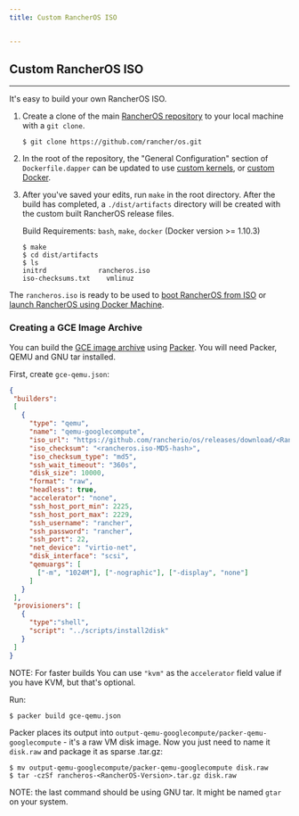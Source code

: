 ```yaml
---
title: Custom RancherOS ISO


---
```


## Custom RancherOS ISO
---

It's easy to build your own RancherOS ISO.

1. Create a clone of the main [RancherOS repository](https://github.com/rancher/os) to your local machine with a `git clone`.

   ```
   $ git clone https://github.com/rancher/os.git
   ```

2. In the root of the repository, the "General Configuration" section of `Dockerfile.dapper` can be updated to use [custom kernels]({{page.osbaseurl}}/configuration/custom-kernels), or [custom Docker]({{page.osbaseurl}}/configuration/custom-docker).

3. After you've saved your edits, run `make` in the root directory. After the build has completed, a `./dist/artifacts` directory will be created with the custom built RancherOS release files.

     Build Requirements: `bash`, `make`, `docker` (Docker version >= 1.10.3)

   ```
   $ make
   $ cd dist/artifacts
   $ ls
   initrd             rancheros.iso
   iso-checksums.txt	vmlinuz
   ```

The `rancheros.iso` is ready to be used to [boot RancherOS from ISO]({{page.osbaseurl}}/running-rancheros/workstation/boot-from-iso/) or [launch RancherOS using Docker Machine]({{page.osbaseurl}}/running-rancheros/workstation/docker-machine).


### Creating a GCE Image Archive

You can build the [GCE image archive](https://cloud.google.com/compute/docs/tutorials/building-images) using [Packer](https://www.packer.io/). You will need Packer, QEMU and GNU tar installed.

First, create `gce-qemu.json`:

```json
{
 "builders":
 [
   {
     "type": "qemu",
     "name": "qemu-googlecompute",
     "iso_url": "https://github.com/rancherio/os/releases/download/<RancherOS-Version>/rancheros.iso",
     "iso_checksum": "<rancheros.iso-MD5-hash>",
     "iso_checksum_type": "md5",
     "ssh_wait_timeout": "360s",
     "disk_size": 10000,
     "format": "raw",
     "headless": true,
     "accelerator": "none",
     "ssh_host_port_min": 2225,
     "ssh_host_port_max": 2229,
     "ssh_username": "rancher",
     "ssh_password": "rancher",
     "ssh_port": 22,
     "net_device": "virtio-net",
     "disk_interface": "scsi",
     "qemuargs": [
       ["-m", "1024M"], ["-nographic"], ["-display", "none"]
     ]
   }
 ],
 "provisioners": [
   {
     "type":"shell",
     "script": "../scripts/install2disk"
   }
 ]
}
```

NOTE: For faster builds You can use `"kvm"` as the `accelerator` field value if you have KVM, but that's optional.

Run:

```
$ packer build gce-qemu.json
```

Packer places its output into `output-qemu-googlecompute/packer-qemu-googlecompute` - it's a raw VM disk image. Now you just need to name it `disk.raw` and package it as sparse .tar.gz:

```
$ mv output-qemu-googlecompute/packer-qemu-googlecompute disk.raw
$ tar -czSf rancheros-<RancherOS-Version>.tar.gz disk.raw
```

NOTE: the last command should be using GNU tar. It might be named `gtar` on your system.
